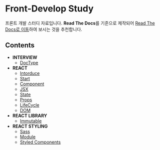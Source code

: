 # Front-Develop Study

프론트 개발 스터디 자료입니다. **Read The Docs**를 기준으로 제작되어 [Read The Docs로 이동](https://hangem-study.readthedocs.io/en/latest/)하여 보시는 것을 추천합니다.

## Contents

- **INTERVIEW**
  - [DocType](./interview/doctype.md)
- **REACT**
  - [Intorduce](./react/about.md)
  - [Start](./react/start.md)
  - [Component](./react/component.md)
  - [JSX](./react/jsx.md)
  - [State](./react/state.md)
  - [Props](./react/props.md)
  - [LifeCycle](./react/lifecycle.md)
  - [DOM](./react/dom.md)
- **REACT LIBRARY**
  - [Immutable](./react-library/immutable.md)
- **REACT STYLING**
  - [Sass](./react-styling/sass.md)
  - [Module](./react-styling/module.md)
  - [Styled Components](./react-styling/styled-components.md)
